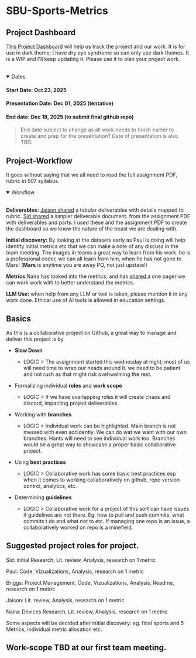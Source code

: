 # SBU-Sports-Metrics

## Project Dashboard

<a href="https://docs.google.com/spreadsheets/d/1D2qgsdDQvDmkh-0KBP8ZeCN6XTDnlafE4FvzQxHsMNw/edit?usp=sharing"> This Project Dashboard</a> will help us track the project and our work. It is for use in dark theme; I have dry eye syndrome so can only use dark themes. It is a WIP and I'll keep updating it. Please use it to plan your project work. 

<br />

<details open>
<summary>Dates</summary>

#### Start Date: Oct 23, 2025

#### Presentation Date: Dec 01, 2025 (tentative)

#### End date: Dec 18, 2025 (to submit final github repo) 

> End date subject to change as all work needs to finish earlier to create and prep for the oresentation? Date of presentation is also TBD.

</details>

## Project-Workflow

It goes without saying that we all need to read the full assignment PDF, rubric in 507 syllabus.

<details open>
<summary>Workflow</summary>

<br />

**Deliverables:** <a href="https://drive.google.com/file/d/17LduVg3WvynBAhsVIPSz_1B0waTUVw2e/view?usp=drive_link"> Jaison shared</a> a tabular deliverables with details mapped to rubric. <a href="https://drive.google.com/file/d/1QmyHZ6C8zxeYClI2dNw2fpnXIkcEc5iq/view?usp=drive_link"> Sid shared</a> a  simpler deliverable document.
from the assignment PDF with deliverables and parts. I used these and the assignment PDF to create the dashboard so we know the nature of the beast we are dealing with.

**Initial discovery:** By looking at the datasets early as Paul is doing will help identify initial metrics etc that we can make a note of any discuss in the team meeting. The images in teams a great way to learn from his work. he is a professional coder, we can all learn from him, when he has not gone to Mars! (**Mars** is anytime you are away PQ, not just upstate!)

**Metrics** Naira has looked into the metrics; and has <a href="https://drive.google.com/file/d/1R-qnnoZuQb98LAnnHjDDmJQgyfOLqqAM/view?usp=drive_link"> shared </a> a one pager we can work work with to better understand the metrics.


**LLM Use:** when help from any LLM or tool is taken, please mention it in any work done. Ethical use of AI tools is allowed in education settings.

</details>

## Basics

As this is a collaborative project on Github, a great way to manage and deliver this project is by 

- **Slow Down**
    - LOGIC > The assignment started this wednesday at night; most of us will need time to wrap our heads around it. we need to be patient and not rush as that might risk ovehwelming the rest.

- Formalizing individual **roles** and **work scope**
    - LOGIC > If we have overlapping roles it will create chaos and discord, impacting project deliverables.

- Working with **branches**
    - LOGIC > Individual work can be highlighted. Main branch is not messed with even accidently. We can do wat we want with our own branches. Hants will need to see individual work too. Branches would be a great way to showcase a proper basic collaborative project.

- Using **best practices** 
    - LOGIC > Collaborative work has some basic best practices esp when it comes to working collaboratively on github, repo version control, analytics, etc.

- Determining **guidelines**
    - LOGIC > Collaborative work for a project of this sort can have issues if guidelines are not there. Eg. how to pull and push commits, what commits t do and what not to etc. If managing one repo is an issue, a collaboratively worked on repo is a minefield.


## Suggested project roles for project.

Sid: initial Research, Lit. review, Analysis, research on 1 metric

Paul: Code, Vizualizations, Analysis, research on 1 metric

Briggs: Project Management, Code, Vizualizations, Analysis, Readme, research on 1 metric

Jaison: Lit. review, Analysis, research on 1 metric

Naira: Devices Research, Lit. review, Analysis, research on 1 metric

Some aspects will be decided after initial discovery: eg. final sports and 5 Metrics, individual metric allocation etc.

## Work-scope TBD at our first team meeting. 














